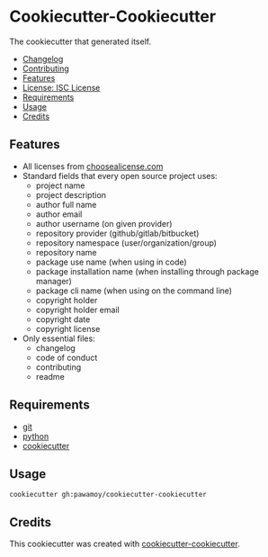 # Cookiecutter-Cookiecutter

<!-- badge list -->
The cookiecutter that generated itself.

<!-- logo -->

- [Changelog](CHANGELOG.md)
- [Contributing](CONTRIBUTING.md)
- [Features](#features)
- [License: ISC License](LICENSE)
- [Requirements](#requirements)
- [Usage](#usage)
- [Credits](#credits)

## Features
- All licenses from [choosealicense.com](https://choosealicense.com/appendix/)
- Standard fields that every open source project uses:
  - project name
  - project description
  - author full name
  - author email
  - author username (on given provider)
  - repository provider (github/gitlab/bitbucket)
  - repository namespace (user/organization/group)
  - repository name
  - package use name (when using in code)
  - package installation name (when installing through package manager)
  - package cli name (when using on the command line)
  - copyright holder
  - copyright holder email
  - copyright date
  - copyright license
- Only essential files:
  - changelog
  - code of conduct
  - contributing
  - readme

## Requirements
- [git](https://git-scm.com/downloads)
- [python](https://www.python.org/downloads/)
- [cookiecutter](https://github.com/audreyr/cookiecutter)

## Usage
```shell-session
cookiecutter gh:pawamoy/cookiecutter-cookiecutter
```

## Credits
This cookiecutter was created with [cookiecutter-cookiecutter](https://github.com/pawamoy/cookiecutter-cookiecutter).
